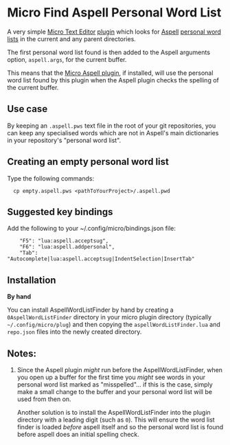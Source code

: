 # Micro Find Aspell Personal Word List

A very simple [Micro Text Editor](https://micro-editor.github.io/) 
[plugin](https://micro-editor.github.io/plugins.html) which looks for 
[Aspell](http://aspell.net/) [personal word 
lists](http://aspell.net/man-html/Creating-an-Individual-Word-List.html#Creating-an-Individual-Word-List) 
in the current and any parent directories. 

The first personal word list found is then added to the Aspell arguments 
option, `aspell.args`, for the current buffer. 

This means that the [Micro Aspell 
plugin](https://github.com/priner/micro-aspell-plugin), if installed, will 
use the personal word list found by this plugin when the Aspell plugin 
checks the spelling of the current buffer. 

## Use case

By keeping an `.aspell.pws` text file in the root of your git 
repositories, you can keep any specialised words which are not in Aspell's 
main dictionaries in your repository's "personal word list". 

## Creating an empty personal word list

Type the following commands:

```
  cp empty.aspell.pws <pathToYourProject>/.aspell.pwd
```

## Suggested key bindings

Add the following to your ~/.config/micro/bindings.json file:

```
    "F5": "lua:aspell.acceptsug",
    "F6": "lua:aspell.addpersonal",
    "Tab": "Autocomplete|lua:aspell.acceptsug|IndentSelection|InsertTab"
```

## Installation

**By hand**

You can install AspellWordListFinder by hand by creating a 
`0AspellWordListFinder` directory in your micro plugin directory 
(typically `~/.config/micro/plug`) and then copying the 
`aspellWordListFinder.lua` and `repo.json` files into the newly created 
directory. 

## Notes:

1. Since the Aspell plugin *might* run before the AspellWordListFinder, 
   when you open up a buffer for the first time you *might* see words in 
   your personal word list marked as "misspelled"... if this is the case, 
   simply make a small change to the buffer and your personal word list 
   will be used from then on. 

   Another solution is to install the AspellWordListFinder into the plugin 
   directory with a leading digit (such as `0`). This will ensure the word 
   list finder is loaded *before* aspell itself and so the personal word 
   list is found before aspell does an initial spelling check. 